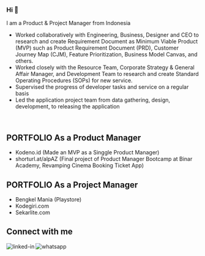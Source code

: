 ### Hi 👋
I am a Product & Project Manager from Indonesia

- Worked collaboratively with Engineering, Business, Designer and CEO to research and create Requirement Document as Minimum Viable Product (MVP) such as Product Requirement Document (PRD), Customer Journey Map (CJM), Feature Prioritization, Business Model Canvas, and others.
- Worked closely with the Resource Team, Corporate Strategy & General Affair Manager, and Development Team to research and  create Standard Operating Procedures (SOPs) for new service.
- Supervised the progress of developer tasks and service on a regular basis
- Led the application project team from data gathering, design, development, to releasing the application
<br>

## PORTFOLIO As a Product Manager

- Kodeno.id (Made an MVP as a Singgle Product Manager)
- shorturl.at/alpAZ (Final project of Product Manager Bootcamp at Binar Academy, Revamping Cinema Booking Ticket App)

## PORTFOLIO As a Project Manager

- Bengkel Mania (Playstore)
- Kodegiri.com
- Sekarlite.com

## Connect with me

[<img align="left" alt="linked-in" src="https://img.shields.io/badge/linkedin-%230077B5.svg?&style=for-the-badge&logo=linkedin&logoColor=white" />](https://www.linkedin.com/in/badrud-tamam-4a141011a)[<img align="left" alt="whatsapp" src="https://img.shields.io/badge/WhatsApp-25D366?style=for-the-badge&logo=whatsapp&logoColor=white" />](https://wa.me/6285546493363)

<br>
<br>

